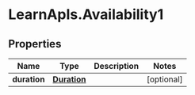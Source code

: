# LearnApIs.Availability1

## Properties
Name | Type | Description | Notes
------------ | ------------- | ------------- | -------------
**duration** | [**Duration**](Duration.md) |  | [optional] 
